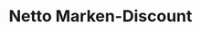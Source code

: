---
title: "Netto Marken-Discount"
url: /chemnitz/netto-marken-discount-max-saupe-strasse/
shop: Supermarkt
---
